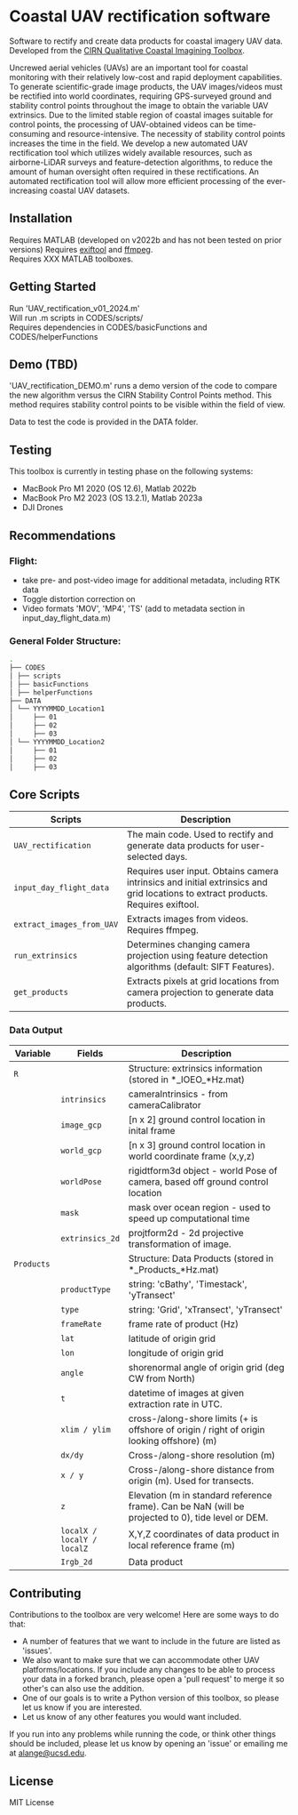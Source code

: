 # Coastal UAV rectification software
Software to rectify and create data products for coastal imagery UAV data. <br />
Developed from the [CIRN Qualitative Coastal Imagining Toolbox](https://github.com/Coastal-Imaging-Research-Network/CIRN-Quantitative-Coastal-Imaging-Toolbox). 

Uncrewed aerial vehicles (UAVs) are an important tool for coastal monitoring with their relatively low-cost and rapid deployment capabilities. To generate scientific-grade image products, the UAV images/videos must be rectified into world coordinates, requiring GPS-surveyed ground and stability control points throughout the image to obtain the variable UAV extrinsics. Due to the limited stable region of coastal images suitable for control points,  the processing of  UAV-obtained videos can be time-consuming and resource-intensive. The necessity of stability control points increases the time in the field. We develop a new automated UAV rectification tool which utilizes widely available resources, such as airborne-LiDAR surveys and feature-detection algorithms, to reduce the amount of human oversight often required in these rectifications.  An automated rectification tool will allow more efficient processing of the ever-increasing coastal UAV datasets. 

## Installation
Requires MATLAB (developed on v2022b and has not been tested on prior versions) <be />
Requires [exiftool](https://exiftool.org) and [ffmpeg](https://ffmpeg.org/download.html). <br />
Requires XXX MATLAB toolboxes. <br />

## Getting Started
Run 'UAV_rectification_v01_2024.m' <br />
Will run .m scripts in CODES/scripts/ <br />
Requires dependencies in CODES/basicFunctions and CODES/helperFunctions <br />

## Demo (TBD)
'UAV_rectification_DEMO.m' runs a demo version of the code to compare the new algorithm versus the CIRN Stability Control Points method. This method requires stability control points to be visible within the field of view. 

Data to test the code is provided in the DATA folder.

## Testing
This toolbox is currently in testing phase on the following systems:
- MacBook Pro M1 2020 (OS 12.6), Matlab 2022b
- MacBook Pro M2 2023 (OS 13.2.1), Matlab 2023a
- DJI Drones

## Recommendations
### Flight:
- take pre- and post-video image for additional metadata, including RTK data
- Toggle distortion correction on
- Video formats 'MOV', 'MP4', 'TS' (add to metadata section in input_day_flight_data.m)

### General Folder Structure:
```bash
.
├── CODES
│ ├── scripts
│ ├── basicFunctions
│ ├── helperFunctions
├── DATA
│ └── YYYYMMDD_Location1
│     ├── 01
│     ├── 02
│     ├── 03
│ └── YYYYMMDD_Location2
│     ├── 01
│     ├── 02
│     ├── 03
```

## Core Scripts

<table>
<colgroup>
<col width="17%" />
<col width="82%" />
</colgroup>
<thead>
<tr class="header">
<th>Scripts</th>
<th>Description</th>
</tr>
</thead>
<tbody>
<tr class="odd">
<td><code>UAV_rectification</code></td>
<td>The main code. Used to rectify and generate data products for user-selected days. </td>
</tr>
<tr class="odd">
<td><code>input_day_flight_data</code></td>
<td>Requires user input. Obtains camera intrinsics and initial extrinsics and grid locations to extract products. Requires exiftool. </td>
</tr>
<tr class="even">
<td><code>extract_images_from_UAV</code></td>
<td>Extracts images from videos. Requires ffmpeg.</td>
</tr>
<tr class="odd">
<td><code>run_extrinsics</code></td>
<td>Determines changing camera projection using feature detection algorithms (default: SIFT Features). </td>
</tr>
<tr class="even">
<td><code>get_products</code></td>
<td>Extracts pixels at grid locations from camera projection to generate data products. </td>
</tr>
</tbody>
</table>

### Data Output
<table>
<colgroup>
<col width="17%" />
<col width="17%" />
<col width="66%" />
</colgroup>
  
<thead>
<tr class="header">
<th>Variable</th>
<th> Fields </th>
<th>Description</th>
</tr>
</thead>
<tbody>
<tr class="odd">
<td><code>R</code></td>
<td> </td>
<td>Structure: extrinsics information (stored in *_IOEO_*Hz.mat) </td>
</tr>
<tr class="even"><td> </td>
<td><code>intrinsics</code></td>
<td> cameraIntrinsics - from cameraCalibrator </td>
</tr>
<tr class="odd"><td> </td>
<td><code>image_gcp</code></td>
<td>[n x 2] ground control location in inital frame </td>
</tr>
<tr class="even"><td> </td>
<td><code>world_gcp</code></td>
<td>[n x 3] ground control location in world coordinate frame (x,y,z) </td>
</tr>
<tr class="even"><td> </td>
<td><code>worldPose</code></td>
<td>rigidtform3d object - world Pose of camera, based off ground control location</td>
</tr>
<tr class="odd"><td> </td>
<td><code>mask</code></td>
<td> mask over ocean region - used to speed up computational time </td>
</tr>
<tr class="odd"><td> </td>
<td><code>extrinsics_2d</code></td>
<td> projtform2d - 2d projective transformation of image. </td>
</tr>

  
<tr class="odd">
<td><code>Products</code></td><td> </td>
<td>Structure: Data Products (stored in *_Products_*Hz.mat)</td>
</tr>

<tr class="even"><td> </td>
<td><code>productType</code></td>
<td> string: 'cBathy', 'Timestack', 'yTransect' </td>
</tr>
<tr class="odd"><td> </td>
<td><code>type</code></td>
<td> string: 'Grid', 'xTransect', 'yTransect' </td>
</tr>
<tr class="even"><td> </td>
<td><code>frameRate</code></td>
<td> frame rate of product (Hz) </td>
</tr>
<tr class="odd"><td> </td>
<td><code>lat</code></td>
<td> latitude of origin grid </td>
</tr>
<tr class="even"><td> </td>
<td><code>lon</code></td>
<td> longitude of origin grid </td>
</tr>
<tr class="odd"><td> </td>
<td><code>angle</code></td>
<td> shorenormal angle of origin grid (deg CW from North) </td>
</tr>
<tr class="even"><td> </td>
<td><code>t</code></td>
<td> datetime of images at given extraction rate in UTC. </td>
</tr>
<tr class="odd"><td> </td>
<td><code>xlim / ylim</code></td>
<td>cross-/along-shore limits (+ is offshore of origin / right of origin looking offshore) (m) </td>
</tr>
<tr class="even"><td> </td>
<td><code>dx/dy</code></td>
<td> Cross-/along-shore resolution (m) </td>
</tr>
<tr class="odd"><td> </td>
<td><code>x / y</code></td>
<td> Cross-/along-shore distance from origin (m). Used for transects. </td>
</tr>
<tr class="even"><td> </td>
<td><code>z</code></td>
<td> Elevation (m in standard reference frame). Can be NaN (will be projected to 0), tide level or DEM. </td>
</tr>
<tr class="odd"><td> </td>
<td><code>localX / localY / localZ</code></td>
<td> X,Y,Z coordinates of data product in local reference frame (m) </td>
</tr>
<tr class="even"><td> </td>
<td><code>Irgb_2d</code></td>
<td> Data product</td>
</tr>

</tbody>
</table>


## Contributing
Contributions to the toolbox are very welcome! Here are some ways to do that:<br />
- A number of features that we want to include in the future are listed as 'issues'. <br />
- We also want to make sure that we can accommodate other UAV platforms/locations. If you include any changes to be able to process your data in a forked branch, please open a 'pull request' to merge it so other's can also use the addition.  <br />
- One of our goals is to write a Python version of this toolbox, so please let us know if you are interested.  <br />
- Let us know of any other features you would want included.  <br />

If you run into any problems while running the code, or think other things should be included, please let us know by opening an 'issue' or emailing me at alange@ucsd.edu.  


## License
MIT License

